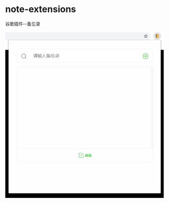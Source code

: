 # note-extensions
谷歌插件--备忘录



![1](https://github.com/greatWeber/note-extensions/blob/master/images/reame/1.png)
